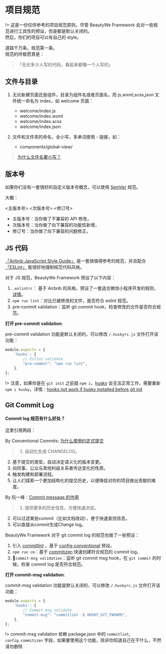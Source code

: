 # 项目规范

!> 这是一份仅供参考的项目规范原则，尽管 BeautyWe Framework 会对一些规范进行工具性的预设，但是都是默认关闭的。    
然后，你们的项目可以有自己的 style。

道路千万条，规范第一条。    
规范的终极愿景是：

>「无论多少人写的代码，看起来都像一个人写的」

## 文件与目录

1. 无论新建页面还是组件，目录为组件名或者页面名，而 js,wxml,scss,json 文件统一命名为 index，如 welcome 页面：
    - welcome/index.js
    - welcome/index.wxml
    - welcome/index.scss
    - welcome/index.json

2. 文件和文件夹的命名，全小写，多单词使用 - 链接，如：
    - components/global-view/

> [为什么文件名要小写？](http://www.ruanyifeng.com/blog/2017/02/filename-should-be-lowercase.html)

## 版本号

如果你们没有一套很好的自定义版本号概念，可以使用 [SemVer](https://semver.org/) 规范。

大概：

<主版本号>.<次版本号>.<修订号>

- 主版本号：当你做了不兼容的 API 修改，
- 次版本号：当你做了向下兼容的功能性新增，
- 修订号：当你做了向下兼容的问题修正。

## JS 代码

[「Airbnb JavaScript Style Guide」](https://github.com/airbnb/javascript) 是一套很值得参考的规范，并且配合 [「ESLint」](https://eslint.org/) 能很好地强制规范代码风格。

对于 JS 规范，BeautyWe Framework 预设了以下内容：
1. `.eslintrc`： 基于 Airbnb 的风格，预设了一套适合微信小程序开发的规则，[详情](https://github.com/beautywe/framework/blob/master/templates/app/.eslintrc)。
2. `npm run lint`：对比已被修改的文件，是否符合 eslint 规范。
3. pre-commit validation：监听 git commit hook，检查修改的文件是否符合规范。

**打开 pre-commit validation**:

pre-commit validation 功能是默认关闭的，可以修改 `/.huskyrc.js` 文件打开该功能：

```javascript
module.exports = {
    'hooks': {
        // Eslint validate 
        "pre-commit": "npm run lint",
    },
};
```

!> 注意，如果你是在 `git init` 之前就 `npm i`，[husky](https://github.com/typicode/husky) 会无法正常工作，需要重新 `npm i husky`，详情：[hooks not work if husky installed before git init](https://github.com/typicode/husky/issues/296) 
 
## Git Commit Log

#### Commit log 规范有什么好处？

这里引用两段：

By Conventional Commits: [为什么使用约定式提交](https://www.conventionalcommits.org/zh/v1.0.0-beta.3/#%E4%B8%BA%E4%BB%80%E4%B9%88%E4%BD%BF%E7%94%A8%E7%BA%A6%E5%AE%9A%E5%BC%8F%E6%8F%90%E4%BA%A4)

> 1. 自动化生成 CHANGELOG。
2. 基于提交的类型，自动决定语义化的版本变更。
3. 向同事、公众与其他利益关系者传达变化的性质。
4. 触发构建和部署流程。
5. 让人们探索一个更加结构化的提交历史，以便降低对你的项目做出贡献的难度。

By 阮一峰：[Commit message 的作用](http://www.ruanyifeng.com/blog/2016/01/commit_message_change_log.html)

> 1. 提供更多的历史信息，方便快速浏览。
2. 可以过滤某些commit（比如文档改动），便于快速查找信息。
3. 可以直接从commit生成Change log。

BeautyWe Framework 对于 git commit log 的规范也做了一些预设：
1. 引入 [commitlint]() ，基于 [config-conventional]() 预设。
2. `npm run cm`：基于 [commitizen](https://github.com/commitizen/cz-cli) 快速创建符合规范的 commit log。    
3. `commit-msg validation`：监听 git commit msg hook，在 `git commit` 的时候，检查 commit log 是否符合规范。

**打开 commit-msg validation**:

commit-msg validation 功能是默认关闭的，可以修改 `/.huskyrc.js` 文件打开该功能：

```javascript
module.exports = {
    'hooks': {
        // Commit msg validate
        "commit-msg": "commitlint -E HUSKY_GIT_PARAMS",
    },
};
```

!> commit-msg validation 依赖 package.json 中的 `commitlint`, `config.commitizen` 字段，如果要使用这个功能，除非你知道自己在干什么，不然请勿删除
